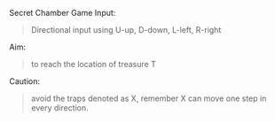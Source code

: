Secret Chamber Game
Input:
>Directional input using U-up, D-down, L-left, R-right

Aim:
> to reach the location of treasure T

Caution:
> avoid the traps denoted as X, remember X can move one step in every direction.

